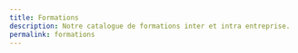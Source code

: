 ```yaml
---
title: Formations
description: Notre catalogue de formations inter et intra entreprise.
permalink: formations
---
```

